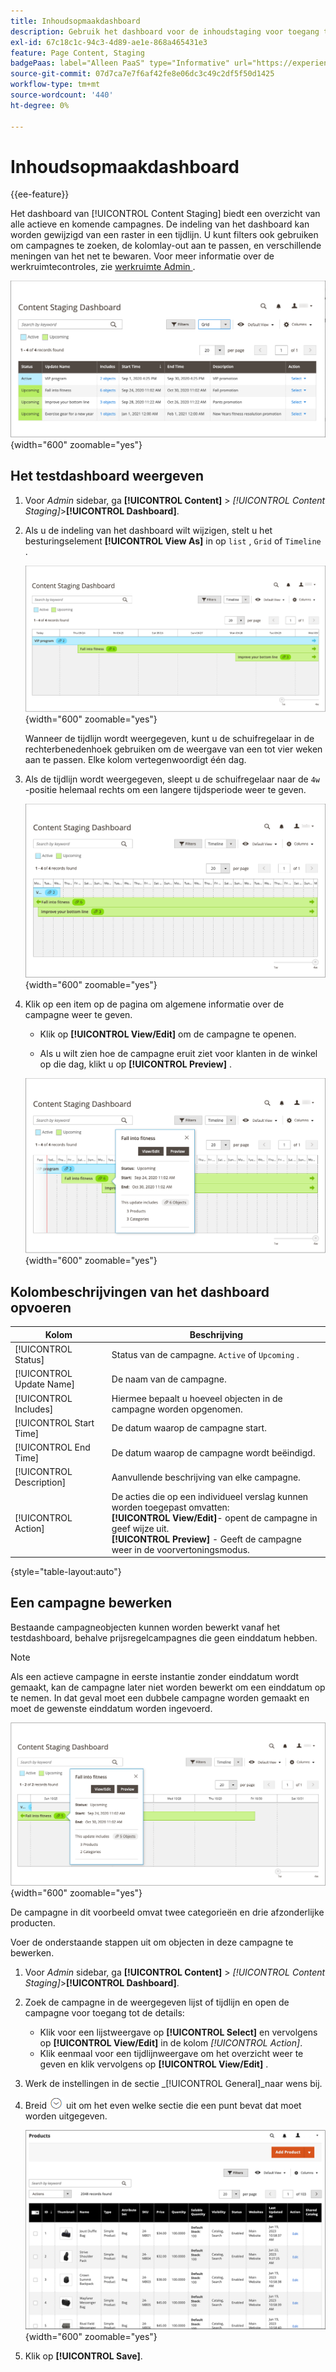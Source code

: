 ```yaml
---
title: Inhoudsopmaakdashboard
description: Gebruik het dashboard voor de inhoudstaging voor toegang tot een overzicht van alle actieve en komende campagnes.
exl-id: 67c18c1c-94c3-4d89-ae1e-868a465431e3
feature: Page Content, Staging
badgePaas: label="Alleen PaaS" type="Informative" url="https://experienceleague.adobe.com/en/docs/commerce/user-guides/product-solutions" tooltip="Is alleen van toepassing op Adobe Commerce op Cloud-projecten (door Adobe beheerde PaaS-infrastructuur) en op projecten in het veld."
source-git-commit: 07d7ca7e7f6af42fe8e06dc3c49c2df5f50d1425
workflow-type: tm+mt
source-wordcount: '440'
ht-degree: 0%

---
```


# Inhoudsopmaakdashboard

{{ee-feature}}

Het dashboard van [!UICONTROL Content Staging] biedt een overzicht van alle actieve en komende campagnes. De indeling van het dashboard kan worden gewijzigd van een raster in een tijdlijn. U kunt filters ook gebruiken om campagnes te zoeken, de kolomlay-out aan te passen, en verschillende meningen van het net te bewaren. Voor meer informatie over de werkruimtecontroles, zie [ werkruimte Admin ](../getting-started/admin-workspace.md).

![ het Opvoeren dashboard in netmening ](./assets/content-staging-grid-view.png){width="600" zoomable="yes"}

## Het testdashboard weergeven

1. Voor _Admin_ sidebar, ga **[!UICONTROL Content]** > _[!UICONTROL Content Staging]_>**[!UICONTROL Dashboard]**.

1. Als u de indeling van het dashboard wilt wijzigen, stelt u het besturingselement **[!UICONTROL View As]** in op `list` , `Grid` of `Timeline` .

   ![ mening van de Chronologie ](./assets/content-staging-dashboard-timeline.png){width="600" zoomable="yes"}

   Wanneer de tijdlijn wordt weergegeven, kunt u de schuifregelaar in de rechterbenedenhoek gebruiken om de weergave van een tot vier weken aan te passen. Elke kolom vertegenwoordigt één dag.

1. Als de tijdlijn wordt weergegeven, sleept u de schuifregelaar naar de `4w` -positie helemaal rechts om een langere tijdsperiode weer te geven.

   ![ mening van vier weken ](./assets/content-staging-timeline-4-week-view.png){width="600" zoomable="yes"}

1. Klik op een item op de pagina om algemene informatie over de campagne weer te geven.

   - Klik op **[!UICONTROL View/Edit]** om de campagne te openen.

   - Als u wilt zien hoe de campagne eruit ziet voor klanten in de winkel op die dag, klikt u op **[!UICONTROL Preview]** .

   ![ informatie van de Campagne ](./assets/content-staging-campaign-info.png){width="600" zoomable="yes"}

## Kolombeschrijvingen van het dashboard opvoeren

| Kolom | Beschrijving |
|--- |--- |
| [!UICONTROL Status] | Status van de campagne. `Active` of `Upcoming` . |
| [!UICONTROL Update Name] | De naam van de campagne. |
| [!UICONTROL Includes] | Hiermee bepaalt u hoeveel objecten in de campagne worden opgenomen. |
| [!UICONTROL Start Time] | De datum waarop de campagne start. |
| [!UICONTROL End Time] | De datum waarop de campagne wordt beëindigd. |
| [!UICONTROL Description] | Aanvullende beschrijving van elke campagne. |
| [!UICONTROL Action] | De acties die op een individueel verslag kunnen worden toegepast omvatten:<br/>**[!UICONTROL View/Edit]**- opent de campagne in geef wijze uit.<br/>**[!UICONTROL Preview]** - Geeft de campagne weer in de voorvertoningsmodus. |

{style="table-layout:auto"}

## Een campagne bewerken

Bestaande campagneobjecten kunnen worden bewerkt vanaf het testdashboard, behalve prijsregelcampagnes die geen einddatum hebben.

>[!NOTE]
>
>Als een actieve campagne in eerste instantie zonder einddatum wordt gemaakt, kan de campagne later niet worden bewerkt om een einddatum op te nemen. In dat geval moet een dubbele campagne worden gemaakt en moet de gewenste einddatum worden ingevoerd.

![ het detail van de Campagne ](./assets/content-staging-dashboard-view-edit.png){width="600" zoomable="yes"}

De campagne in dit voorbeeld omvat twee categorieën en drie afzonderlijke producten.

Voer de onderstaande stappen uit om objecten in deze campagne te bewerken.

1. Voor _Admin_ sidebar, ga **[!UICONTROL Content]** > _[!UICONTROL Content Staging]_>**[!UICONTROL Dashboard]**.

1. Zoek de campagne in de weergegeven lijst of tijdlijn en open de campagne voor toegang tot de details:

   - Klik voor een lijstweergave op **[!UICONTROL Select]** en vervolgens op **[!UICONTROL View/Edit]** in de kolom _[!UICONTROL Action]_.
   - Klik eenmaal voor een tijdlijnweergave om het overzicht weer te geven en klik vervolgens op **[!UICONTROL View/Edit]** .

1. Werk de instellingen in de sectie _[!UICONTROL General]_naar wens bij.

1. Breid ![ selecteur van de Uitbreiding ](../assets/icon-display-expand.png) uit om het even welke sectie die een punt bevat dat moet worden uitgegeven.

   ![ Bijwerkend de toegewezen producten voor een campagnepunt ](./assets/content-staging-campaign-edit-products.png){width="600" zoomable="yes"}

1. Klik op **[!UICONTROL Save]**.
